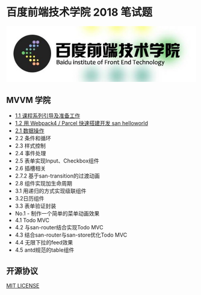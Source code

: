# 百度前端技术学院 2018 笔试题

![](./ife.png)

## MVVM 学院

* [1.1 课程系列引导及准备工作](2018/MVVM/1-1/)
* [1.2 用 Webpack4 / Parcel 快速搭建开发 san helloworld](2018/MVVM/1-2/)
* [2.1 数据操作](2018/MVVM/2-1/)
* 2.2 条件和循环
* 2.3 样式控制
* 2.4 事件处理
* 2.5 表单实现Input、Checkbox组件
* 2.6 插槽相关
* 2.7.2 基于san-transition的过渡动画
* 2.8 组件实现加生命周期
* 3.1 用递归的方式实现级联组件
* 3.2日历组件
* 3.3 表单验证封装
* No.1 - 制作一个简单的菜单动画效果
* 4.1 Todo MVC
* 4.2 与san-router结合实现Todo MVC
* 4.3 结合san-router与san-store优化Todo MVC
* 4.4 无限下拉的feed效果
* 4.5 antd规范的table组件

## 开源协议

[MIT LICENSE](./LICENSE)